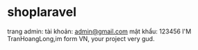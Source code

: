 # shoplaravel
trang admin:
tài khoản: admin@gmail.com
mật khẩu: 123456
I'M TranHoangLong,im form VN, your project very gud.
